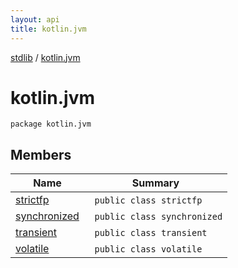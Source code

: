 ```yaml
---
layout: api
title: kotlin.jvm
---
```

[stdlib](../index.html) / [kotlin.jvm](index.html)

# kotlin.jvm

```
package kotlin.jvm
```
## Members
| Name | Summary |
|------|---------|
|[strictfp](strictfp/index.html)|&nbsp;&nbsp;`public class strictfp`<br>|
|[synchronized](synchronized/index.html)|&nbsp;&nbsp;`public class synchronized`<br>|
|[transient](transient/index.html)|&nbsp;&nbsp;`public class transient`<br>|
|[volatile](volatile/index.html)|&nbsp;&nbsp;`public class volatile`<br>|
